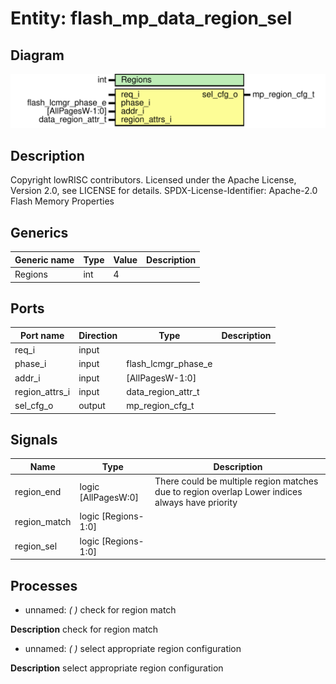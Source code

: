 # Entity: flash_mp_data_region_sel
## Diagram
![Diagram](flash_mp_data_region_sel.svg "Diagram")
## Description
Copyright lowRISC contributors.
 Licensed under the Apache License, Version 2.0, see LICENSE for details.
 SPDX-License-Identifier: Apache-2.0
 Flash Memory Properties
 
## Generics
| Generic name | Type | Value | Description |
| ------------ | ---- | ----- | ----------- |
| Regions      | int  | 4     |             |
## Ports
| Port name      | Direction | Type                | Description |
| -------------- | --------- | ------------------- | ----------- |
| req_i          | input     |                     |             |
| phase_i        | input     | flash_lcmgr_phase_e |             |
| addr_i         | input     | [AllPagesW-1:0]     |             |
| region_attrs_i | input     | data_region_attr_t  |             |
| sel_cfg_o      | output    | mp_region_cfg_t     |             |
## Signals
| Name         | Type                | Description                                                                                      |
| ------------ | ------------------- | ------------------------------------------------------------------------------------------------ |
| region_end   | logic [AllPagesW:0] | There could be multiple region matches due to region overlap Lower indices always have priority  |
| region_match | logic [Regions-1:0] |                                                                                                  |
| region_sel   | logic [Regions-1:0] |                                                                                                  |
## Processes
- unnamed: _(  )_
check for region match

**Description**
check for region match

- unnamed: _(  )_
select appropriate region configuration

**Description**
select appropriate region configuration

